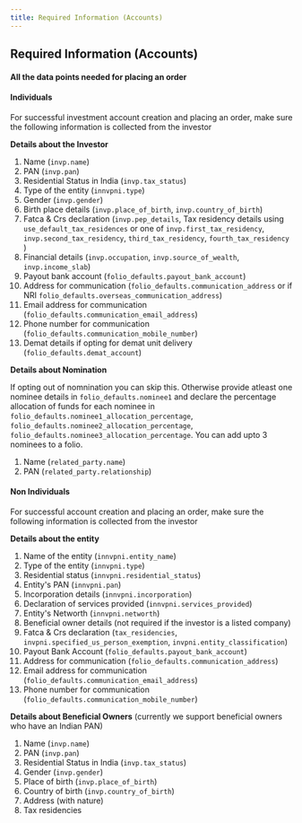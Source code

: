 ```yaml
---
title: Required Information (Accounts)
---
```

## Required Information (Accounts)
#### All the data points needed for placing an order

<!-- Investment account is the holding account for all your investor's mutual fund investments.

Call [FPDocs, create investment a/c]() with the following json

```json
{
  "primary_investor": "invpni_c55240e4b09d4617812bb9557b399a42",
  "folio_defaults": {
    "communication_email_address": "email_bf1026954d0545e190727de1537d9e66",
    "communication_mobile_number": "phone_0f4a90134705474eb2e354d9b5ba5f56",
    "communication_address": "addr_8c50b6930ebf4ec7a7ddd58c34bdf1d8",
    "payout_bank_account": "bac_8c50b6930ebf4ec7a7ddd58c34bdf1d8"
  }
}
```

FP uses the information in `folio_defaults` while creating a new folio

--- -->
#### Individuals

For successful investment account creation and placing an order, make sure the following information is collected from the investor

**Details about the Investor**

1. Name  (`invp.name`)
2. PAN  (`invp.pan`)
3. Residential Status in India (`invp.tax_status`)
4. Type of the entity (`innvpni.type`)
4. Gender (`invp.gender`)
5. Birth place details  (`invp.place_of_birth`, `invp.country_of_birth`)
7. Fatca & Crs declaration  (`invp.pep_details`, Tax residency details using `use_default_tax_residences` or one of `invp.first_tax_residency`, `invp.second_tax_residency`, `third_tax_residency`, `fourth_tax_residency` )
8. Financial details (`invp.occupation`, `invp.source_of_wealth`, `invp.income_slab`)
12. Payout bank account (`folio_defaults.payout_bank_account`)
13. Address for communication (`folio_defaults.communication_address` or if NRI `folio_defaults.overseas_communication_address`)
14. Email address for communication (`folio_defaults.communication_email_address`)
15. Phone number for communication (`folio_defaults.communication_mobile_number`)
15. Demat details if opting for demat unit delivery (`folio_defaults.demat_account`)

**Details about Nomination** 

If opting out of nomnination you can skip this. Otherwise provide atleast one nominee details in `folio_defaults.nominee1` and declare the percentage allocation of funds for each nominee in `folio_defaults.nominee1_allocation_percentage`, `folio_defaults.nominee2_allocation_percentage`, `folio_defaults.nominee3_allocation_percentage`. You can add upto 3 nominees to a folio.

1. Name (`related_party.name`)
2. PAN (`related_party.relationship`)



#### Non Individuals

For successful account creation and placing an order, make sure the following information is collected from the investor

**Details about the entity**  
1. Name of the entity (`innvpni.entity_name`)
2. Type of the entity (`innvpni.type`)
3. Residential status (`innvpni.residential_status`)
4. Entity's PAN (`innvpni.pan`)
5. Incorporation details (`innvpni.incorporation`)
6. Declaration of services provided (`innvpni.services_provided`)
7. Entity's Networth (`innvpni.networth`)
8. Beneficial owner details (not required if the investor is a listed company)
9. Fatca & Crs declaration (`tax_residencies`, `invpni.specified_us_person_exemption`, `invpni.entity_classification`)
10. Payout Bank Account (`folio_defaults.payout_bank_account`)
10. Address for communication (`folio_defaults.communication_address`)
11. Email address for communication (`folio_defaults.communication_email_address`)
12. Phone number for communication (`folio_defaults.communication_mobile_number`)

**Details about Beneficial Owners** (currently we support beneficial owners who have an Indian PAN)  

1. Name (`invp.name`)
2. PAN (`invp.pan`)
3. Residential Status in India (`invp.tax_status`)
4. Gender (`invp.gender`)
5. Place of birth (`invp.place_of_birth`)
6. Country of birth (`invp.country_of_birth`)
7. Address (with nature)
8. Tax residencies




